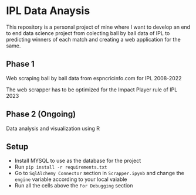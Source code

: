 # IPL Data Anaysis
This repository is a personal project of mine where I want to develop an end to end data science project from colecting ball by ball data of IPL to predicting winners of each match and creating a web application for the same.

## Phase 1
Web scraping ball by ball data from espncricinfo.com for IPL 2008-2022

The web scrapper has to be optimized for the Impact Player rule of IPL 2023

## Phase 2 (Ongoing)
Data analysis and visualization using R

## Setup
- Install MYSQL to use as the database for the project
- Run `pip install -r requirements.txt`
- Go to `SqlAlchemy Connector` section in `Scrapper.ipynb` and change the `engine` variable according to your local vaiable
- Run all the cells above the `For Debugging` section